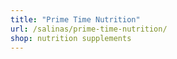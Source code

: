 ```yaml
---
title: "Prime Time Nutrition"
url: /salinas/prime-time-nutrition/
shop: nutrition supplements
---
```

